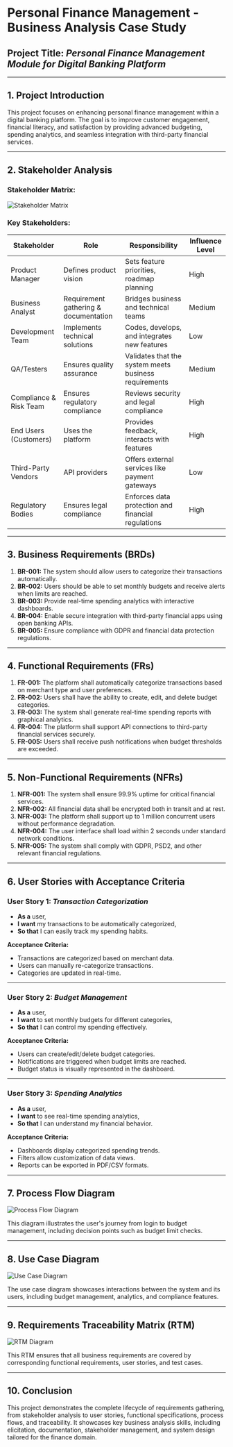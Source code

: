 # Personal Finance Management - Business Analysis Case Study

## **Project Title:** *Personal Finance Management Module for Digital Banking Platform*

---

## **1. Project Introduction**
This project focuses on enhancing personal finance management within a digital banking platform. The goal is to improve customer engagement, financial literacy, and satisfaction by providing advanced budgeting, spending analytics, and seamless integration with third-party financial services.

---

## **2. Stakeholder Analysis**

### **Stakeholder Matrix:**

![Stakeholder Matrix](stakeholder-matrix.png)

### **Key Stakeholders:**

| **Stakeholder**           | **Role**                                | **Responsibility**                                      | **Influence Level** |
|---------------------------|-----------------------------------------|--------------------------------------------------------|---------------------|
| Product Manager           | Defines product vision                  | Sets feature priorities, roadmap planning               | High                |
| Business Analyst          | Requirement gathering & documentation   | Bridges business and technical teams                    | Medium              |
| Development Team          | Implements technical solutions          | Codes, develops, and integrates new features            | Low                 |
| QA/Testers                | Ensures quality assurance               | Validates that the system meets business requirements   | Medium              |
| Compliance & Risk Team    | Ensures regulatory compliance           | Reviews security and legal compliance                   | High                |
| End Users (Customers)     | Uses the platform                       | Provides feedback, interacts with features              | High                |
| Third-Party Vendors       | API providers                           | Offers external services like payment gateways          | Low                 |
| Regulatory Bodies         | Ensures legal compliance                | Enforces data protection and financial regulations      | High                |

---

## **3. Business Requirements (BRDs)**

1. **BR-001:** The system should allow users to categorize their transactions automatically.
2. **BR-002:** Users should be able to set monthly budgets and receive alerts when limits are reached.
3. **BR-003:** Provide real-time spending analytics with interactive dashboards.
4. **BR-004:** Enable secure integration with third-party financial apps using open banking APIs.
5. **BR-005:** Ensure compliance with GDPR and financial data protection regulations.

---

## **4. Functional Requirements (FRs)**

1. **FR-001:** The platform shall automatically categorize transactions based on merchant type and user preferences.
2. **FR-002:** Users shall have the ability to create, edit, and delete budget categories.
3. **FR-003:** The system shall generate real-time spending reports with graphical analytics.
4. **FR-004:** The platform shall support API connections to third-party financial services securely.
5. **FR-005:** Users shall receive push notifications when budget thresholds are exceeded.

---

## **5. Non-Functional Requirements (NFRs)**

1. **NFR-001:** The system shall ensure 99.9% uptime for critical financial services.
2. **NFR-002:** All financial data shall be encrypted both in transit and at rest.
3. **NFR-003:** The platform shall support up to 1 million concurrent users without performance degradation.
4. **NFR-004:** The user interface shall load within 2 seconds under standard network conditions.
5. **NFR-005:** The system shall comply with GDPR, PSD2, and other relevant financial regulations.

---

## **6. User Stories with Acceptance Criteria**

### **User Story 1:** *Transaction Categorization*
- **As a** user,
- **I want** my transactions to be automatically categorized,
- **So that** I can easily track my spending habits.

**Acceptance Criteria:**
- Transactions are categorized based on merchant data.
- Users can manually re-categorize transactions.
- Categories are updated in real-time.

---

### **User Story 2:** *Budget Management*
- **As a** user,
- **I want** to set monthly budgets for different categories,
- **So that** I can control my spending effectively.

**Acceptance Criteria:**
- Users can create/edit/delete budget categories.
- Notifications are triggered when budget limits are reached.
- Budget status is visually represented in the dashboard.

---

### **User Story 3:** *Spending Analytics*
- **As a** user,
- **I want** to see real-time spending analytics,
- **So that** I can understand my financial behavior.

**Acceptance Criteria:**
- Dashboards display categorized spending trends.
- Filters allow customization of data views.
- Reports can be exported in PDF/CSV formats.

---

## **7. Process Flow Diagram**

![Process Flow Diagram](process-flow-diagram.png)

This diagram illustrates the user's journey from login to budget management, including decision points such as budget limit checks.

---

## **8. Use Case Diagram**

![Use Case Diagram](use-case-diagram.png)

The use case diagram showcases interactions between the system and its users, including budget management, analytics, and compliance features.

---

## **9. Requirements Traceability Matrix (RTM)**

![RTM Diagram](rtm-diagram.png)

This RTM ensures that all business requirements are covered by corresponding functional requirements, user stories, and test cases.

---

## **10. Conclusion**

This project demonstrates the complete lifecycle of requirements gathering, from stakeholder analysis to user stories, functional specifications, process flows, and traceability. It showcases key business analysis skills, including elicitation, documentation, stakeholder management, and system design tailored for the finance domain.
